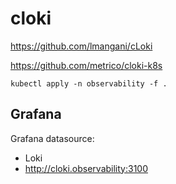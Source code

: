 # cloki

https://github.com/lmangani/cLoki

https://github.com/metrico/cloki-k8s

```
kubectl apply -n observability -f .

```

## Grafana

Grafana datasource:
- Loki
- http://cloki.observability:3100
